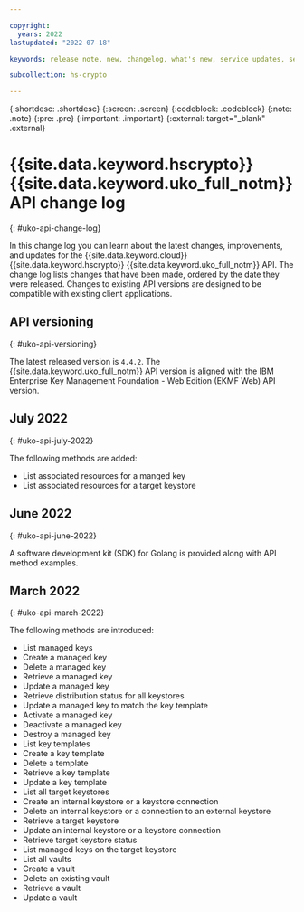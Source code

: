 ```yaml
---

copyright:
  years: 2022
lastupdated: "2022-07-18"

keywords: release note, new, changelog, what's new, service updates, service bulletin

subcollection: hs-crypto

---
```



{:shortdesc: .shortdesc}
{:screen: .screen}
{:codeblock: .codeblock}
{:note: .note}
{:pre: .pre}
{:important: .important}
{:external: target="_blank" .external}

# {{site.data.keyword.hscrypto}} {{site.data.keyword.uko_full_notm}} API change log
{: #uko-api-change-log}

In this change log you can learn about the latest changes, improvements, and updates for the {{site.data.keyword.cloud}} {{site.data.keyword.hscrypto}} {{site.data.keyword.uko_full_notm}} API. The change log lists changes that have been made, ordered by the date they were released. Changes to existing API versions are designed to be compatible with existing client applications.

## API versioning
{: #uko-api-versioning}

The latest released version is `4.4.2`. The {{site.data.keyword.uko_full_notm}} API version is aligned with the IBM Enterprise Key Management Foundation - Web Edition (EKMF Web) API version.  

## July 2022
{: #uko-api-july-2022}

The following methods are added:

- List associated resources for a manged key
- List associated resources for a target keystore

## June 2022
{: #uko-api-june-2022}

A software development kit (SDK) for Golang is provided along with API method examples.

## March 2022
{: #uko-api-march-2022}

The following methods are introduced:

- List managed keys
- Create a managed key
- Delete a managed key
- Retrieve a managed key
- Update a managed key
- Retrieve distribution status for all keystores
- Update a managed key to match the key template
- Activate a managed key
- Deactivate a managed key
- Destroy a managed key
- List key templates
- Create a key template
- Delete a template
- Retrieve a key template
- Update a key template
- List all target keystores
- Create an internal keystore or a keystore connection
- Delete an internal keystore or a connection to an external keystore
- Retrieve a target keystore
- Update an internal keystore or a keystore connection
- Retrieve target keystore status
- List managed keys on the target keystore
- List all vaults
- Create a vault
- Delete an existing vault
- Retrieve a vault
- Update a vault


